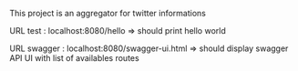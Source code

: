 This project is an aggregator for twitter informations

URL test :
localhost:8080/hello
=> should print hello world

URL swagger :
localhost:8080/swagger-ui.html
=> should display swagger API UI with list of availables routes